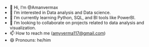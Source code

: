 - 👋 Hi, I’m @Amanvermax
- 👀 I’m interested in Data analysis and Data science.
- 🌱 I’m currently learning Python, SQL, and BI tools like PowerBI.
- 💞️ I’m looking to collaborate on projects related to data analysis and visualization.
- 📫 How to reach me (amyverma117@gmail.com)
- 😄 Pronouns: he/him

<!---
Amanvermax/Amanvermax is a ✨ special ✨ repository because its `README.md` (this file) appears on your GitHub profile.
You can click the Preview link to take a look at your changes.
--->
